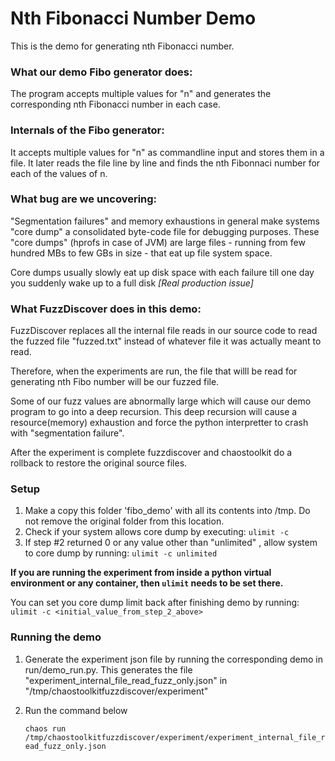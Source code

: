 # Nth Fibonacci Number Demo

This is the demo for generating nth Fibonacci number.

### What our demo Fibo generator does:
The program accepts multiple values for "n" and generates the corresponding nth Fibonacci number in each case.

### Internals of the Fibo generator:
It accepts multiple values for "n" as commandline input and stores them in a file.
It later reads the file line by line and finds the nth Fibonnaci number for each of the values of n.


### What bug are we uncovering:
"Segmentation failures" and memory exhaustions in general make systems "core dump" a consolidated byte-code file for debugging purposes.
These "core dumps" (hprofs in case of JVM) are large files - running from few hundred MBs to few GBs in size - that eat up file system space.

Core dumps usually slowly eat up disk space with each failure till one day you suddenly wake up to a full disk _[Real production issue]_


### What FuzzDiscover does in this demo:
FuzzDiscover replaces all the internal file reads in our source code to read the fuzzed file "fuzzed.txt" instead of whatever file it was actually meant to read.

Therefore, when the experiments are run, the file that willl be read for generating nth Fibo number will be our fuzzed file.

Some of our fuzz values are abnormally large which will cause our demo program to go into a deep recursion. 
This deep recursion will cause a resource(memory) exhaustion and force the python interpretter to crash with "segmentation failure". 

After the experiment is complete fuzzdiscover and chaostoolkit do a rollback to restore the original source files.

### Setup

1. Make a copy this folder 'fibo_demo' with all its contents into /tmp. Do not remove the original folder from this location.
2. Check if your system allows core dump by executing:
    `ulimit -c`
3. If step #2 returned 0 or any value other than "unlimited" , allow system to core dump by running:
    `ulimit -c unlimited`

**If you are running the experiment from inside a python virtual environment or any container, then `ulimit` needs to be set there.**

You can set you core dump limit back after finishing demo by running:
    `ulimit -c <initial_value_from_step_2_above>`

### Running the demo

1. Generate the experiment json file by running the corresponding demo in run/demo_run.py. 
    This generates the file "experiment_internal_file_read_fuzz_only.json" in "/tmp/chaostoolkitfuzzdiscover/experiment"
    
2. Run the command below

   `chaos run /tmp/chaostoolkitfuzzdiscover/experiment/experiment_internal_file_read_fuzz_only.json`
